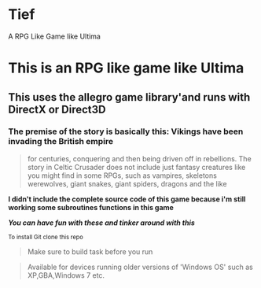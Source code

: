 # Tief
A RPG Like Game like Ultima
# This is an RPG like game like Ultima
## This uses the allegro game library'and runs with DirectX or Direct3D
### The premise of the story is basically this: Vikings have been invading the British empire
 >for centuries, conquering and then being driven off in rebellions. The story in
>Celtic Crusader does not include just fantasy creatures like you might find in some RPGs,
>such as vampires, skeletons  werewolves, giant snakes, giant spiders, dragons  and the like

**I didn't include the complete source code of this game because i'm still working some subroutines functions in this game**

***You can have fun with these and tinker around with this***
 

<sub>To install Git clone this repo</sub>


>Make sure to build task before you run
 
>Available for devices running older versions of 'Windows OS' such as XP,GBA,Windows 7 etc.
